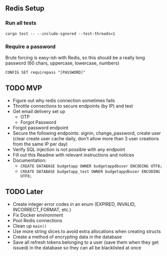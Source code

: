 ## Redis Setup

### Run all tests

```
cargo test -- --include-ignored --test-threads=1
```

### Require a password

Brute forcing is easy-ish with Redis, so this should be a really long password (60 chars, uppercase, lowercase, numbers)
```
CONFIG SET requirepass "[PASSWORD]"
```

## TODO MVP

* Figure out why redis connection sometimes fails
* Throttle connections to secure endpoints (by IP) and test
* Get email delivery set up
  * OTP
  * Forgot Password
* Forgot password endpoint
* Secure the following endpoints: signin, change_password, create user (clear create user cache daily, don't allow more than 3 user creations from the same IP per day)
* Verify SQL injection is not possible with any endpoint
* Fill out this Readme with relevant instructions and notices
* Documentation:
  * `CREATE DATABASE budgetapp OWNER budgetappdbuser ENCODING UTF8;`
  * `CREATE DATABASE budgetapp_test OWNER budgetappdbuser ENCODING UTF8;`

## TODO Later

* Create integer error codes in an enum (EXPIRED, INVALID, INCORRECT_FORMAT, etc.)
* Fix Docker environment
* Pool Redis connections
* Clean up `main()`
* Use more string slices to avoid extra allocations when creating structs
* Create a method of encrypting data in the database
* Save all refresh tokens belonging to a user (save them when they get issued) in the database so they can all be blacklisted at once
